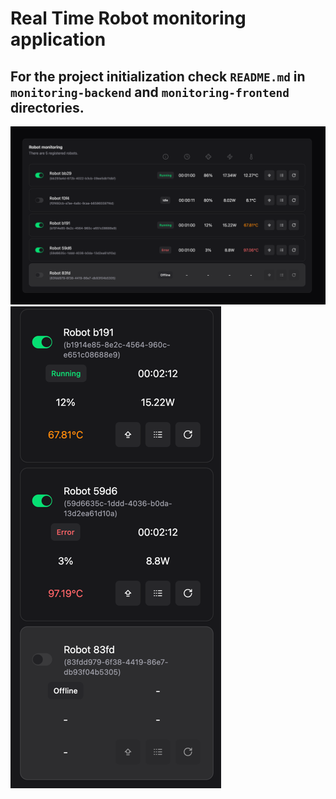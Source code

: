 # Real Time Robot monitoring application
## For the project initialization check `README.md` in `monitoring-backend` and `monitoring-frontend` directories.
![img.png](monitoring-frontend/public/preview.png)
![img.png](monitoring-frontend/public/preview-mobile.png)
